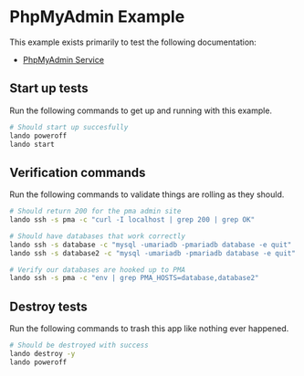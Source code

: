 PhpMyAdmin Example
==================

This example exists primarily to test the following documentation:

* [PhpMyAdmin Service](https://docs.devwithlando.io/tutorials/phpmyadmin.html)

Start up tests
--------------

Run the following commands to get up and running with this example.

```bash
# Should start up succesfully
lando poweroff
lando start
```

Verification commands
---------------------

Run the following commands to validate things are rolling as they should.

```bash
# Should return 200 for the pma admin site
lando ssh -s pma -c "curl -I localhost | grep 200 | grep OK"

# Should have databases that work correctly
lando ssh -s database -c "mysql -umariadb -pmariadb database -e quit"
lando ssh -s database2 -c "mysql -umariadb -pmariadb database -e quit"

# Verify our databases are hooked up to PMA
lando ssh -s pma -c "env | grep PMA_HOSTS=database,database2"
```

Destroy tests
-------------

Run the following commands to trash this app like nothing ever happened.

```bash
# Should be destroyed with success
lando destroy -y
lando poweroff
```

